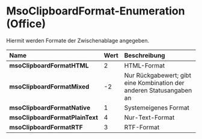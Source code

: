 
# MsoClipboardFormat-Enumeration (Office)

Hiermit werden Formate der Zwischenablage angegeben.



|**Name**|**Wert**|**Beschreibung**|
|:-----|:-----|:-----|
|**msoClipboardFormatHTML**|2|HTML-Format|
|**msoClipboardFormatMixed**|-2|Nur Rückgabewert; gibt eine Kombination der anderen Statusangaben an|
|**msoClipboardFormatNative**|1|Systemeigenes Format|
|**msoClipboardFormatPlainText**|4|Nur-Text-Format|
|**msoClipboardFormatRTF**|3|RTF-Format|

